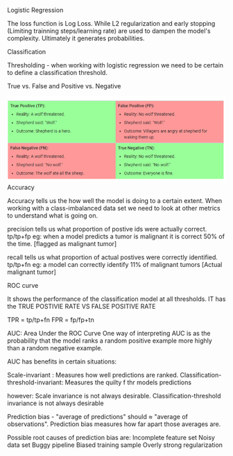 Logistic Regression


The loss function is Log Loss. While L2 regularization and early stopping (Limiting trainning steps/learning rate) are used to dampen the model's complexity. 
Ultimately it generates probabilities. 


Classification

Thresholding -
when working with logistic regression we need to be certain to define a classification threshold. 


True vs. False and Positive vs. Negative

![Images](images/log.png)
Accuracy

Accuracy tells us the how well the model is doing to a certain extent. When working with a class-imbalanced data set we need to look at other metrics to understand what is going on. 


precision tells us what proportion of postive ids were actually correct. tp/tp+fp
eg: when a model predicts a tumor is malignant it is correct 50% of the time. [flagged as malignant tumor]

recall tells us what proportion of actual postives were correctly identified.  tp/tp+fn
eg: a model can correctly identify 11%  of malignant tumors [Actual malignant tumor]


ROC curve

It shows the performance of the classification model at all thresholds. IT has the TRUE POSTIVIE RATE VS FALSE POSITIVE RATE

TPR = tp/tp+fn 
FPR = fp/fp+tn

AUC: Area Under the ROC Curve
One way of interpreting AUC is as the probability that the model ranks a random positive example more highly than a random negative example.

AUC has benefits in certain situations:

Scale-invariant : Measures how well predictions are ranked.
Classification-threshold-invariant: Measures the quilty f thr models predictions

however: Scale invariance is not always desirable. Classification-threshold invariance is not always desirable


Prediction bias - "average of predictions" should ≈ "average of observations". Prediction bias measures how far apart those averages are. 


Possible root causes of prediction bias are:
Incomplete feature set
Noisy data set
Buggy pipeline
Biased training sample
Overly strong regularization